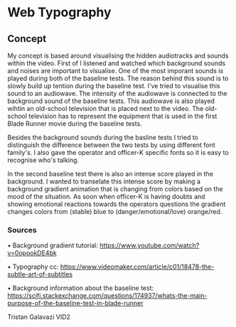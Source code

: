 # Web Typography



## Concept

My concept is based around visualising the hidden audiotracks and sounds within the video. First of I listened and watched which background sounds and noises are important to visualise. One of the most imporant sounds is played during both of the baseline tests. The reason behind this sound is to slowly build up tention during the baseline test. I've tried to visualise this sound to an audiowave. The intensity of the audiowave is connected to the background sound of the baseline tests. 
This audiowave is also played wihtin an old-school television that is placed next to the video. The old-school television has to represent the equipment that is used in the first Blade Runner movie during the baseline tests. 

Besides the background sounds during the basline tests I tried to distinguish the difference between the two tests by using different font family's. I also gave the operator and officer-K specific fonts so it is easy to recognise who's talking. 

In the second baseline test there is also an intense score played in the background. I wanted to transelate this intense score by making a background gradient animation that is changing from colors based on the mood of the situation. As soon when officer-K is having doubts and showing emotional reactions towards the operators questions the gradient changes colors from (stable) blue to (danger/emotional/love) orange/red. 

### Sources

• Background gradient tutorial: https://www.youtube.com/watch?v=0opookDE4bk

• Typography cc: https://www.videomaker.com/article/c01/18478-the-subtle-art-of-subtitles

• Background information about the baseline test: https://scifi.stackexchange.com/questions/174937/whats-the-main-purpose-of-the-baseline-test-in-blade-runner



Tristan Galavazi 
VID2
